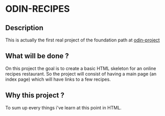 # ODIN-RECIPES
## Description
This is actually the first real project of the foundation path at [odin-project](https://www.theodinproject.com/lessons/foundations-recipes)

## What will be done ?
On this project the goal is to create a basic HTML skeleton for an online recipes restaurant.
So the project will consist of having a main page (an index page) which will have links to a few recipes.

## Why this project ?
To sum up every things i've learn at this point in HTML.